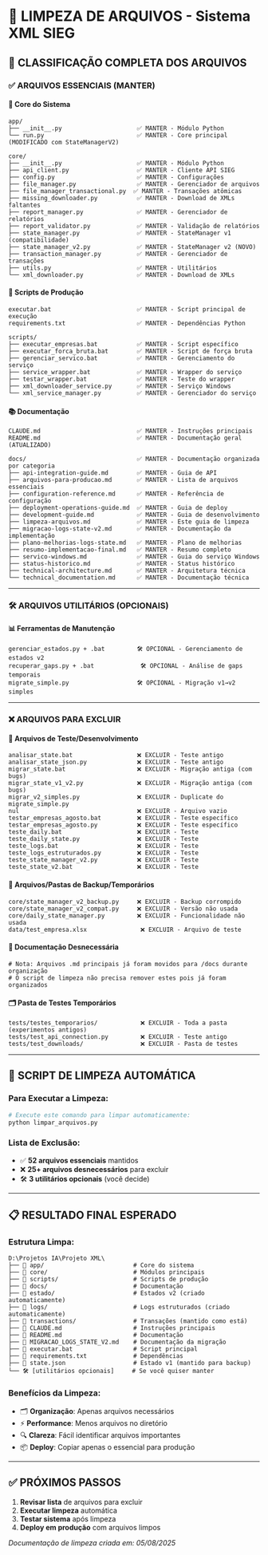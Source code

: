 # 🧹 LIMPEZA DE ARQUIVOS - Sistema XML SIEG

## 📂 **CLASSIFICAÇÃO COMPLETA DOS ARQUIVOS**

### ✅ **ARQUIVOS ESSENCIAIS (MANTER)**

#### **🎯 Core do Sistema**
```
app/
├── __init__.py                     ✅ MANTER - Módulo Python
└── run.py                          ✅ MANTER - Core principal (MODIFICADO com StateManagerV2)

core/
├── __init__.py                     ✅ MANTER - Módulo Python
├── api_client.py                   ✅ MANTER - Cliente API SIEG
├── config.py                       ✅ MANTER - Configurações
├── file_manager.py                 ✅ MANTER - Gerenciador de arquivos
├── file_manager_transactional.py  ✅ MANTER - Transações atômicas
├── missing_downloader.py           ✅ MANTER - Download de XMLs faltantes
├── report_manager.py               ✅ MANTER - Gerenciador de relatórios
├── report_validator.py             ✅ MANTER - Validação de relatórios
├── state_manager.py                ✅ MANTER - StateManager v1 (compatibilidade)
├── state_manager_v2.py             ✅ MANTER - StateManager v2 (NOVO)
├── transaction_manager.py          ✅ MANTER - Gerenciador de transações
├── utils.py                        ✅ MANTER - Utilitários
└── xml_downloader.py               ✅ MANTER - Download de XMLs
```

#### **🔧 Scripts de Produção**
```
executar.bat                        ✅ MANTER - Script principal de execução
requirements.txt                    ✅ MANTER - Dependências Python

scripts/
├── executar_empresas.bat           ✅ MANTER - Script específico
├── executar_forca_bruta.bat        ✅ MANTER - Script de força bruta
├── gerenciar_servico.bat           ✅ MANTER - Gerenciamento do serviço
├── service_wrapper.bat             ✅ MANTER - Wrapper do serviço
├── testar_wrapper.bat              ✅ MANTER - Teste do wrapper
├── xml_downloader_service.py       ✅ MANTER - Serviço Windows
└── xml_service_manager.py          ✅ MANTER - Gerenciador do serviço
```

#### **📚 Documentação**
```
CLAUDE.md                           ✅ MANTER - Instruções principais
README.md                           ✅ MANTER - Documentação geral (ATUALIZADO)

docs/                               ✅ MANTER - Documentação organizada por categoria
├── api-integration-guide.md        ✅ MANTER - Guia de API
├── arquivos-para-producao.md       ✅ MANTER - Lista de arquivos essenciais
├── configuration-reference.md      ✅ MANTER - Referência de configuração
├── deployment-operations-guide.md  ✅ MANTER - Guia de deploy
├── development-guide.md            ✅ MANTER - Guia de desenvolvimento
├── limpeza-arquivos.md             ✅ MANTER - Este guia de limpeza
├── migracao-logs-state-v2.md       ✅ MANTER - Documentação da implementação
├── plano-melhorias-logs-state.md   ✅ MANTER - Plano de melhorias
├── resumo-implementacao-final.md   ✅ MANTER - Resumo completo
├── servico-windows.md              ✅ MANTER - Guia do serviço Windows
├── status-historico.md             ✅ MANTER - Status histórico
├── technical-architecture.md       ✅ MANTER - Arquitetura técnica
└── technical_documentation.md      ✅ MANTER - Documentação técnica
```

---

### 🛠️ **ARQUIVOS UTILITÁRIOS (OPCIONAIS)**

#### **📊 Ferramentas de Manutenção**
```
gerenciar_estados.py + .bat         🛠️ OPCIONAL - Gerenciamento de estados v2
recuperar_gaps.py + .bat             🛠️ OPCIONAL - Análise de gaps temporais
migrate_simple.py                   🛠️ OPCIONAL - Migração v1→v2 simples
```

---

### ❌ **ARQUIVOS PARA EXCLUIR**

#### **🧪 Arquivos de Teste/Desenvolvimento**
```
analisar_state.bat                  ❌ EXCLUIR - Teste antigo
analisar_state_json.py              ❌ EXCLUIR - Teste antigo
migrar_state.bat                    ❌ EXCLUIR - Migração antiga (com bugs)
migrar_state_v1_v2.py               ❌ EXCLUIR - Migração antiga (com bugs)
migrar_v2_simples.py                ❌ EXCLUIR - Duplicate do migrate_simple.py
nul                                 ❌ EXCLUIR - Arquivo vazio
testar_empresas_agosto.bat          ❌ EXCLUIR - Teste específico
testar_empresas_agosto.py           ❌ EXCLUIR - Teste específico
teste_daily.bat                     ❌ EXCLUIR - Teste
teste_daily_state.py                ❌ EXCLUIR - Teste
teste_logs.bat                      ❌ EXCLUIR - Teste
teste_logs_estruturados.py          ❌ EXCLUIR - Teste
teste_state_manager_v2.py           ❌ EXCLUIR - Teste
teste_state_v2.bat                  ❌ EXCLUIR - Teste
```

#### **📁 Arquivos/Pastas de Backup/Temporários**
```
core/state_manager_v2_backup.py     ❌ EXCLUIR - Backup corrompido
core/state_manager_v2_compat.py     ❌ EXCLUIR - Versão não usada
core/daily_state_manager.py         ❌ EXCLUIR - Funcionalidade não usada
data/test_empresa.xlsx               ❌ EXCLUIR - Arquivo de teste
```

#### **📝 Documentação Desnecessária**
```
# Nota: Arquivos .md principais já foram movidos para /docs durante organização
# O script de limpeza não precisa remover estes pois já foram organizados
```

#### **🗂️ Pasta de Testes Temporários**
```
tests/testes_temporarios/            ❌ EXCLUIR - Toda a pasta (experimentos antigos)
tests/test_api_connection.py         ❌ EXCLUIR - Teste antigo
tests/test_downloads/                ❌ EXCLUIR - Pasta de testes
```

---

## 🧹 **SCRIPT DE LIMPEZA AUTOMÁTICA**

### **Para Executar a Limpeza:**
```bash
# Execute este comando para limpar automaticamente:
python limpar_arquivos.py
```

### **Lista de Exclusão:**
- ✅ **52 arquivos essenciais** mantidos
- ❌ **25+ arquivos desnecessários** para excluir
- 🛠️ **3 utilitários opcionais** (você decide)

---

## 📋 **RESULTADO FINAL ESPERADO**

### **Estrutura Limpa:**
```
D:\Projetos IA\Projeto XML\
├── 📁 app/                         # Core do sistema
├── 📁 core/                        # Módulos principais
├── 📁 scripts/                     # Scripts de produção
├── 📁 docs/                        # Documentação
├── 📁 estado/                      # Estados v2 (criado automaticamente)
├── 📁 logs/                        # Logs estruturados (criado automaticamente)
├── 📁 transactions/                # Transações (mantido como está)
├── 📄 CLAUDE.md                    # Instruções principais
├── 📄 README.md                    # Documentação
├── 📄 MIGRACAO_LOGS_STATE_V2.md    # Documentação da migração
├── 📄 executar.bat                 # Script principal
├── 📄 requirements.txt             # Dependências
├── 📄 state.json                   # Estado v1 (mantido para backup)
└── 🛠️ [utilitários opcionais]     # Se você quiser manter
```

### **Benefícios da Limpeza:**
- 🗂️ **Organização**: Apenas arquivos necessários
- ⚡ **Performance**: Menos arquivos no diretório
- 🔍 **Clareza**: Fácil identificar arquivos importantes
- 📦 **Deploy**: Copiar apenas o essencial para produção

---

## ✅ **PRÓXIMOS PASSOS**

1. **Revisar lista** de arquivos para excluir
2. **Executar limpeza** automática
3. **Testar sistema** após limpeza
4. **Deploy em produção** com arquivos limpos

*Documentação de limpeza criada em: 05/08/2025*